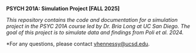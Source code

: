 **PSYCH 201A: Simulation Project [FALL 2025]**

*This repository contains the code and documentation for a simulation project in the PSYC 201A course led by Dr. Bria Long at UC San Diego. The goal of this project is to simulate data and findings from Poli et al. 2024.*

*For any questions, please contact [vhennessy\@ucsd.edu](mailto:vhennessy@ucsd.edu).
